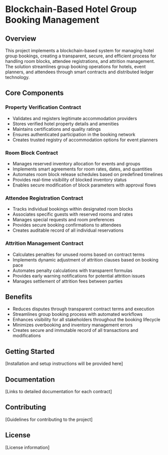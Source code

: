 # Blockchain-Based Hotel Group Booking Management

## Overview
This project implements a blockchain-based system for managing hotel group bookings, creating a transparent, secure, and efficient process for handling room blocks, attendee registrations, and attrition management. The solution streamlines group booking operations for hotels, event planners, and attendees through smart contracts and distributed ledger technology.

## Core Components

### Property Verification Contract
- Validates and registers legitimate accommodation providers
- Stores verified hotel property details and amenities
- Maintains certifications and quality ratings
- Ensures authenticated participation in the booking network
- Creates trusted registry of accommodation options for event planners

### Room Block Contract
- Manages reserved inventory allocation for events and groups
- Implements smart agreements for room rates, dates, and quantities
- Automates room block release schedules based on predefined timelines
- Provides real-time visibility of blocked inventory status
- Enables secure modification of block parameters with approval flows

### Attendee Registration Contract
- Tracks individual bookings within designated room blocks
- Associates specific guests with reserved rooms and rates
- Manages special requests and room preferences
- Provides secure booking confirmations to attendees
- Creates auditable record of all individual reservations

### Attrition Management Contract
- Calculates penalties for unused rooms based on contract terms
- Implements dynamic adjustment of attrition clauses based on booking pace
- Automates penalty calculations with transparent formulas
- Provides early warning notifications for potential attrition issues
- Manages settlement of attrition fees between parties

## Benefits
- Reduces disputes through transparent contract terms and execution
- Streamlines group booking process with automated workflows
- Enhances visibility for all stakeholders throughout the booking lifecycle
- Minimizes overbooking and inventory management errors
- Creates secure and immutable record of all transactions and modifications

## Getting Started
[Installation and setup instructions will be provided here]

## Documentation
[Links to detailed documentation for each contract]

## Contributing
[Guidelines for contributing to the project]

## License
[License information]
